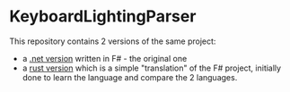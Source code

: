 # KeyboardLightingParser

This repository contains 2 versions of the same project:

- a [.net version](./dotnet/README.md) written in F# - the original one
- a [rust version](./rust/README.md) which is a simple "translation" of the F# project, initially done to learn the language and compare the 2 languages.